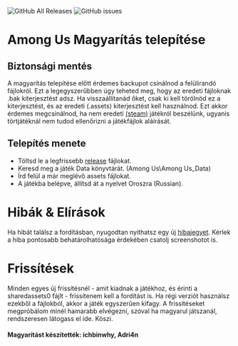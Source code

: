 ![GitHub All Releases](https://img.shields.io/github/downloads/ichbinwhy/amongushun/total?color=neon&label=Let%C3%B6lt%C3%A9sek&style=for-the-badge)
![GitHub issues](https://img.shields.io/github/issues/ichbinwhy/amongushun?color=red&label=Hib%C3%A1k&style=for-the-badge)

# Among Us Magyarítás telepítése

##  Biztonsági mentés
A magyarítás telepítése előtt érdemes backupot csinálnod a felülirandó fájlokról. Ezt a legegyszerűbben úgy teheted meg, hogy az eredeti fájloknak .bak kiterjesztést adsz. Ha visszaállítanád őket, csak ki kell törölnöd ez a kiterjesztést, és az eredeti (.assets) kiterjesztést kell használnod. Ezt akkor érdemes megcsinálnod, ha nem eredeti [(steam)](https://store.steampowered.com/app/945360/Among_Us/) játékról beszélünk, ugyanis törtjátéknál nem tudod ellenőrizni a játékfájlok aláírását.
##  Telepítés menete
- Töltsd le a legfrissebb [release](https://github.com/ichbinwhy/amongushun/releases) fájlokat.
- Keresd meg a játék Data könyvtárát. (Among Us\Among Us_Data)
- Írd felül a már meglévő assets fájlokat.
- A játékba belépve, állítsd át a nyelvet Oroszra (Russian).

# Hibák & Elírások
Ha hibát találsz a fordításban, nyugodtan nyithatsz egy új [hibajegyet](https://github.com/ichbinwhy/amongushun/issues/new). Kérlek a hiba pontosabb behatárolhatósága érdekében csatolj screenshotot is.

# Frissítések
Minden egyes új frissítésnél - amit kiadnak a játékhoz, és érinti a sharedassets0 fájlt - frissítenem kell a fordítást is. Ha régi verziót használsz ezekből a fájlokból, akkor a játék egyszerűen kifagy.
A frissítéseket megpróbálom minél hamarabb elvégezni, szóval ha magyarul játszanál, rendszeresen látogass el ide. Köszi.

#### Magyarítást készítették: ichbinwhy, Adri4n
